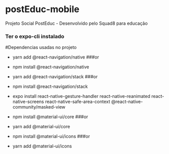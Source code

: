 # postEduc-mobile
Projeto Social PostEduc - Desenvolvido pelo Squad8 para educação


### Ter o expo-cli instalado
#Dependencias usadas no projeto
- yarn add @react-navigation/native
###or
- npm install @react-navigation/native

- yarn add @react-navigation/stack
###or
- npm install @react-navigation/stack

- expo install react-native-gesture-handler react-native-reanimated react-native-screens react-native-safe-area-context @react-native-community/masked-view

- npm install @material-ui/core
###or
- yarn add @material-ui/core

- npm install @material-ui/icons
###or
- yarn add @material-ui/icons




